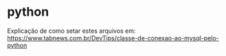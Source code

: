 # python
Explicação de como setar estes arquivos em:
https://www.tabnews.com.br/DevTips/classe-de-conexao-ao-mysql-pelo-python
